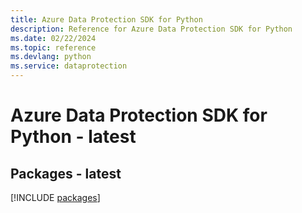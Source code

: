 ```yaml
---
title: Azure Data Protection SDK for Python
description: Reference for Azure Data Protection SDK for Python
ms.date: 02/22/2024
ms.topic: reference
ms.devlang: python
ms.service: dataprotection
---
```

# Azure Data Protection SDK for Python - latest
## Packages - latest
[!INCLUDE [packages](data-protection-index.md)]